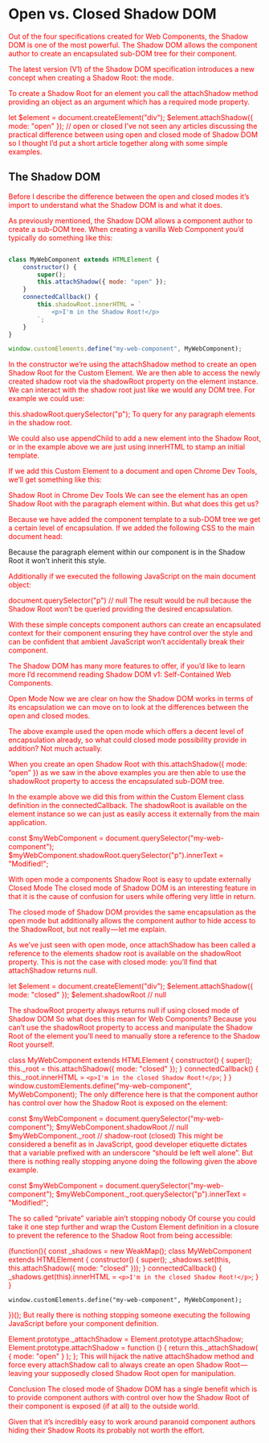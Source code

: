 # Open vs. Closed Shadow DOM

Out of the four specifications created for Web Components, the Shadow DOM is one of the most powerful. The Shadow DOM allows the component author to create an encapsulated sub-DOM tree for their component.

The latest version (V1) of the Shadow DOM specification introduces a new concept when creating a Shadow Root: the mode.

To create a Shadow Root for an element you call the attachShadow method providing an object as an argument which has a required mode property.

let $element = document.createElement("div");
$element.attachShadow({ mode: "open" }); // open or closed
I’ve not seen any articles discussing the practical difference between using open and closed mode of Shadow DOM so I thought I’d put a short article together along with some simple examples.

## The Shadow DOM

Before I describe the difference between the open and closed modes it’s import to understand what the Shadow DOM is and what it does.

As previously mentioned, the Shadow DOM allows a component author to create a sub-DOM tree. When creating a vanilla Web Component you’d typically do something like this:

```js

class MyWebComponent extends HTMLElement {
    constructor() {
        super();
        this.attachShadow({ mode: "open" });
    }
    connectedCallback() {
        this.shadowRoot.innerHTML = `
            <p>I'm in the Shadow Root!</p>
        `;
    }
}

window.customElements.define("my-web-component", MyWebComponent);
```

In the constructor we’re using the attachShadow method to create an open Shadow Root for the Custom Element. We are then able to access the newly created shadow root via the shadowRoot property on the element instance. We can interact with the shadow root just like we would any DOM tree. For example we could use:

this.shadowRoot.querySelector("p");
To query for any paragraph elements in the shadow root.

We could also use appendChild to add a new element into the Shadow Root, or in the example above we are just using innerHTML to stamp an initial template.

If we add this Custom Element to a document and open Chrome Dev Tools, we’ll get something like this:


Shadow Root in Chrome Dev Tools
We can see the element has an open Shadow Root with the paragraph element within. But what does this get us?

Because we have added the component template to a sub-DOM tree we get a certain level of encapsulation. If we added the following CSS to the main document head:

<head>
    <meta charset="UTF-8">
    <title>Blog Post</title>
    <script src="open-vs-closed.js"></script>
    <style>
        p {
            color: red;
        }
    </style>
</head>
Because the paragraph element within our component is in the Shadow Root it won’t inherit this style.


Additionally if we executed the following JavaScript on the main document object:

document.querySelector("p") // null
The result would be null because the Shadow Root won’t be queried providing the desired encapsulation.

With these simple concepts component authors can create an encapsulated context for their component ensuring they have control over the style and can be confident that ambient JavaScript won’t accidentally break their component.

The Shadow DOM has many more features to offer, if you’d like to learn more I’d recommend reading Shadow DOM v1: Self-Contained Web Components.

Open Mode
Now we are clear on how the Shadow DOM works in terms of its encapsulation we can move on to look at the differences between the open and closed modes.

The above example used the open mode which offers a decent level of encapsulation already, so what could closed mode possibility provide in addition? Not much actually.

When you create an open Shadow Root with this.attachShadow({ mode: “open” }) as we saw in the above examples you are then able to use the shadowRoot property to access the encapsulated sub-DOM tree.

In the example above we did this from within the Custom Element class definition in the connectedCallback. The shadowRoot is available on the element instance so we can just as easily access it externally from the main application.

const $myWebComponent = document.querySelector("my-web-component");
$myWebComponent.shadowRoot.querySelector("p").innerText = "Modified!";

With open mode a components Shadow Root is easy to update externally
Closed Mode
The closed mode of Shadow DOM is an interesting feature in that it is the cause of confusion for users while offering very little in return.

The closed mode of Shadow DOM provides the same encapsulation as the open mode but additionally allows the component author to hide access to the ShadowRoot, but not really — let me explain.

As we’ve just seen with open mode, once attachShadow has been called a reference to the elements shadow root is available on the shadowRoot property. This is not the case with closed mode: you’ll find that attachShadow returns null.

let $element = document.createElement("div");
$element.attachShadow({ mode: "closed" });
$element.shadowRoot // null

The shadowRoot property always returns null if using closed mode of Shadow DOM
So what does this mean for Web Components?
Because you can’t use the shadowRoot property to access and manipulate the Shadow Root of the element you’ll need to manually store a reference to the Shadow Root yourself.

class MyWebComponent extends HTMLElement {
    constructor() {
        super();
        this._root = this.attachShadow({ mode: "closed" });
    }
    connectedCallback() {
        this._root.innerHTML = `
            <p>I'm in the closed Shadow Root!</p>
        `;
    }
}
window.customElements.define("my-web-component", MyWebComponent);
The only difference here is that the component author has control over how the Shadow Root is exposed on the element:

const $myWebComponent = document.querySelector("my-web-component");
$myWebComponent.shadowRoot // null
$myWebComponent._root // shadow-root (closed)
This might be considered a benefit as in JavaScript, good developer etiquette dictates that a variable prefixed with an underscore “should be left well alone”. But there is nothing really stopping anyone doing the following given the above example.

const $myWebComponent = document.querySelector("my-web-component");
$myWebComponent._root.querySelector("p").innerText = "Modified!";

The so called “private” variable ain’t stopping nobody
Of course you could take it one step further and wrap the Custom Element definition in a closure to prevent the reference to the Shadow Root from being accessible:

(function(){
    const _shadows = new WeakMap();
    class MyWebComponent extends HTMLElement {
        constructor() {
            super();
            _shadows.set(this, this.attachShadow({ mode: "closed" }));
        }
        connectedCallback() {
            _shadows.get(this).innerHTML = `
            <p>I'm in the closed Shadow Root!</p>
        `;
        }
    }

    window.customElements.define("my-web-component", MyWebComponent);
})();
But really there is nothing stopping someone executing the following JavaScript before your component definition.

Element.prototype._attachShadow = Element.prototype.attachShadow;
Element.prototype.attachShadow = function () {
    return this._attachShadow( { mode: "open" } );
};
This will hijack the native attachShadow method and force every attachShadow call to always create an open Shadow Root — leaving your supposedly closed Shadow Root open for manipulation.

Conclusion
The closed mode of Shadow DOM has a single benefit which is to provide component authors with control over how the Shadow Root of their component is exposed (if at all) to the outside world.

Given that it’s incredibly easy to work around paranoid component authors hiding their Shadow Roots its probably not worth the effort.